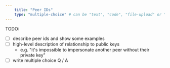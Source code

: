 ```yaml
---
    title: "Peer IDs"
    type: "multiple-choice" # can be "text", "code", "file-upload" or "multiple-choice"
---
```


TODO:

- [ ] describe peer ids and show some examples
- [ ] high-level description of relationship to public keys
  - e.g. "it's impossible to impersonate another peer without their private key"
- [ ] write multiple choice Q / A
